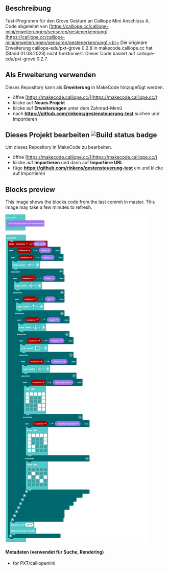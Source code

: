 ## Beschreibung

Test-Programm für den Grove Gesture an Calliope Mini Anschluss A.<br>
Code abgeleitet von [https://calliope.cc/calliope-mini/erweiterungen/sensoren/gestenerkennung](https://calliope.cc/calliope-mini/erweiterungen/sensoren/gestenerkennung).<br>
Die originäre Erweiterung calliope-edu/pxt-grove 0.2.8 in makecode.calliope.cc hat (Stand 01.08.2023) nicht funktioniert. Dieser Code basiert auf calliope-edu/pxt-grove 0.2.7.


## Als Erweiterung verwenden

Dieses Repository kann als **Erweiterung** in MakeCode hinzugefügt werden.

* öffne [https://makecode.calliope.cc/](https://makecode.calliope.cc/)
* klicke auf **Neues Projekt**
* klicke auf **Erweiterungen** unter dem Zahnrad-Menü
* nach **https://github.com/rinkens/gestensteuerung-test** suchen und importieren

## Dieses Projekt bearbeiten ![Build status badge](https://github.com/rinkens/gestensteuerung-test/workflows/MakeCode/badge.svg)

Um dieses Repository in MakeCode zu bearbeiten.

* öffne [https://makecode.calliope.cc/](https://makecode.calliope.cc/)
* klicke auf **Importieren** und dann auf **Importiere URL**
* füge **https://github.com/rinkens/gestensteuerung-test** ein und klicke auf Importieren

## Blocks preview

This image shows the blocks code from the last commit in master.
This image may take a few minutes to refresh.

![A rendered view of the blocks](https://github.com/rinkens/gestensteuerung-test/raw/master/.github/makecode/blocks.png)

#### Metadaten (verwendet für Suche, Rendering)

* for PXT/calliopemini
<script src="https://makecode.com/gh-pages-embed.js"></script><script>makeCodeRender("{{ site.makecode.home_url }}", "{{ site.github.owner_name }}/{{ site.github.repository_name }}");</script>
